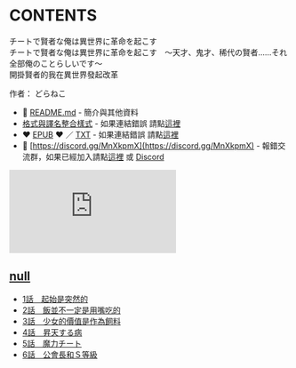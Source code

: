 # CONTENTS

チートで賢者な俺は異世界に革命を起こす  
チートで賢者な俺は異世界に革命を起こす　～天才、鬼才、稀代の賢者……それ全部俺のことらしいです～  
開掛賢者的我在異世界發起改革  

作者： どらねこ  



- :closed_book: [README.md](README.md) - 簡介與其他資料
- [格式與譯名整合樣式](https://github.com/bluelovers/node-novel/blob/master/lib/locales/%E3%83%81%E3%83%BC%E3%83%88%E3%81%A7%E8%B3%A2%E8%80%85%E3%81%AA%E4%BF%BA%E3%81%AF%E7%95%B0%E4%B8%96%E7%95%8C%E3%81%AB%E9%9D%A9%E5%91%BD%E3%82%92%E8%B5%B7%E3%81%93%E3%81%99.ts) - 如果連結錯誤 請點[這裡](https://github.com/bluelovers/node-novel/blob/master/lib/locales/)
-  :heart: [EPUB](https://gitlab.com/demonovel/epub-txt/blob/master/syosetu/%E9%96%8B%E6%8E%9B%E8%B3%A2%E8%80%85%E7%9A%84%E6%88%91%E5%9C%A8%E7%95%B0%E4%B8%96%E7%95%8C%E7%99%BC%E8%B5%B7%E6%94%B9%E9%9D%A9.epub) :heart:  ／ [TXT](https://gitlab.com/demonovel/epub-txt/blob/master/syosetu/out/%E9%96%8B%E6%8E%9B%E8%B3%A2%E8%80%85%E7%9A%84%E6%88%91%E5%9C%A8%E7%95%B0%E4%B8%96%E7%95%8C%E7%99%BC%E8%B5%B7%E6%94%B9%E9%9D%A9.out.txt) - 如果連結錯誤 請點[這裡](https://gitlab.com/demonovel/epub-txt/blob/master/syosetu/)
- :mega: [https://discord.gg/MnXkpmX](https://discord.gg/MnXkpmX) - 報錯交流群，如果已經加入請點[這裡](https://discordapp.com/channels/467794087769014273/467794088285175809) 或 [Discord](https://discordapp.com/channels/@me)


![導航目錄](https://chart.apis.google.com/chart?cht=qr&chs=150x150&chl=https://gitlab.com/novel-group/txt-source/blob/master/syosetu/チートで賢者な俺は異世界に革命を起こす/導航目錄.md "導航目錄")




## [null](00000_null)

- [1話　起始是突然的](00000_null/1%E8%A9%B1%E3%80%80%E8%B5%B7%E5%A7%8B%E6%98%AF%E7%AA%81%E7%84%B6%E7%9A%84.txt)
- [2話　飯並不一定是用嘴吃的](00000_null/2%E8%A9%B1%E3%80%80%E9%A3%AF%E4%B8%A6%E4%B8%8D%E4%B8%80%E5%AE%9A%E6%98%AF%E7%94%A8%E5%98%B4%E5%90%83%E7%9A%84.txt)
- [3話　少女的價值是作為飼料](00000_null/3%E8%A9%B1%E3%80%80%E5%B0%91%E5%A5%B3%E7%9A%84%E5%83%B9%E5%80%BC%E6%98%AF%E4%BD%9C%E7%82%BA%E9%A3%BC%E6%96%99.txt)
- [4話　昇天する病](00000_null/4%E8%A9%B1%E3%80%80%E6%98%87%E5%A4%A9%E3%81%99%E3%82%8B%E7%97%85.txt)
- [5話　魔力チート](00000_null/5%E8%A9%B1%E3%80%80%E9%AD%94%E5%8A%9B%E3%83%81%E3%83%BC%E3%83%88.txt)
- [6話　公會長和Ｓ等級](00000_null/6%E8%A9%B1%E3%80%80%E5%85%AC%E6%9C%83%E9%95%B7%E5%92%8C%EF%BC%B3%E7%AD%89%E7%B4%9A.txt)

